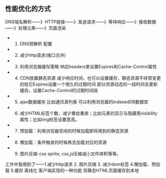 ## 性能优化的方式

DNS域名解析——》HTTP链接——》发送请求——》等待响应——》接收数据——》处理元素——》页面渲染

- 1. DNS预解析 配置<link rel="dns-prefetch" href="www.XXX.com"/>
- 2. 减少http请求(接口合并)
- 3. 利用浏览器缓存策略 响应headers里设置Expires和Cache-Control属性
- 4. CDN放置静态资源 减少响应时间，也可以设置缓存，静态资源不经常变更的给它Expires设置一个很久的过期时间
                                                部分资源动态的一段时间去更新缓存，设置Cache-Control的过期时间段
- 5. ajax数据缓存 比如通讯录列表 可以利用浏览器的indexedDB数据库
- 6. 减少HTML标签个数，减少重绘重排；比如元素的显示与隐藏用visibility属性；比如img标签设置宽高。
- 7. 预加载：利用浏览器空闲的时候加载即将用到的静态资源
- 8. 懒加载：条件触发的时候再去加载对应的资源
- 9. 图片压缩-css sprite; css,js压缩减小文件体积等等。


工作中我用到了——1.减少http请求 2. 图片压缩 3. 减少dom标签 4.懒加载、预加载 5.缓存
离线化 客户端实现的一种功能 将静态HTML页面缓存到本地
